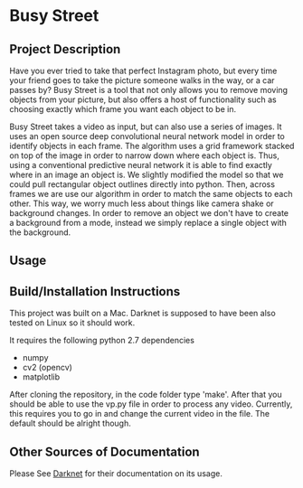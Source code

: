 Busy Street
===========

Project Description
-------------------
Have you ever tried to take that perfect Instagram photo, but every time your friend goes to take the picture someone walks in the way, or a car passes by? Busy Street is a tool that not only allows you to remove moving objects from your picture, but also offers a host of functionality such as choosing exactly which frame you want each object to be in.

Busy Street takes a video as input, but can also use a series of images. It uses an open source deep convolutional neural network model in order to identify objects in each frame. The algorithm uses a grid framework stacked on top of the image in order to narrow down where each object is. Thus, using a conventional predictive neural network it is able to find exactly where in an image an object is. We slightly modified the model so that we could pull rectangular object outlines directly into python. Then, across frames we are use our algorithm in order to match the same objects to each other. This way, we worry much less about things like camera shake or background changes. In order to remove an object we don't have to create a background from a mode, instead we simply replace a single object with the background.

Usage
-----

Build/Installation Instructions
-------------------------------
This project was built on a Mac. Darknet is supposed to have been also tested on Linux so it should work.

It requires the following python 2.7 dependencies
* numpy
* cv2 (opencv)
* matplotlib

After cloning the repository, in the code folder type 'make'. After that you should be able to use the vp.py file in order to process any video. Currently, this requires you to go in and change the current video in the file. The default should be alright though.

Other Sources of Documentation
------------------------------
Please See [Darknet](https://github.com/pjreddie/darknet) for their documentation on its usage.
